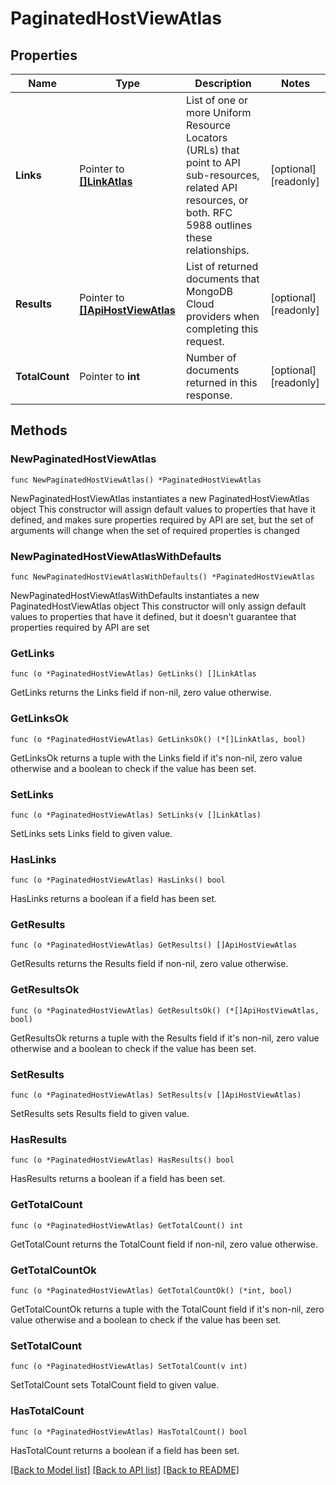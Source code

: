 # PaginatedHostViewAtlas

## Properties

Name | Type | Description | Notes
------------ | ------------- | ------------- | -------------
**Links** | Pointer to [**[]LinkAtlas**](LinkAtlas.md) | List of one or more Uniform Resource Locators (URLs) that point to API sub-resources, related API resources, or both. RFC 5988 outlines these relationships. | [optional] [readonly] 
**Results** | Pointer to [**[]ApiHostViewAtlas**](ApiHostViewAtlas.md) | List of returned documents that MongoDB Cloud providers when completing this request. | [optional] [readonly] 
**TotalCount** | Pointer to **int** | Number of documents returned in this response. | [optional] [readonly] 

## Methods

### NewPaginatedHostViewAtlas

`func NewPaginatedHostViewAtlas() *PaginatedHostViewAtlas`

NewPaginatedHostViewAtlas instantiates a new PaginatedHostViewAtlas object
This constructor will assign default values to properties that have it defined,
and makes sure properties required by API are set, but the set of arguments
will change when the set of required properties is changed

### NewPaginatedHostViewAtlasWithDefaults

`func NewPaginatedHostViewAtlasWithDefaults() *PaginatedHostViewAtlas`

NewPaginatedHostViewAtlasWithDefaults instantiates a new PaginatedHostViewAtlas object
This constructor will only assign default values to properties that have it defined,
but it doesn't guarantee that properties required by API are set

### GetLinks

`func (o *PaginatedHostViewAtlas) GetLinks() []LinkAtlas`

GetLinks returns the Links field if non-nil, zero value otherwise.

### GetLinksOk

`func (o *PaginatedHostViewAtlas) GetLinksOk() (*[]LinkAtlas, bool)`

GetLinksOk returns a tuple with the Links field if it's non-nil, zero value otherwise
and a boolean to check if the value has been set.

### SetLinks

`func (o *PaginatedHostViewAtlas) SetLinks(v []LinkAtlas)`

SetLinks sets Links field to given value.

### HasLinks

`func (o *PaginatedHostViewAtlas) HasLinks() bool`

HasLinks returns a boolean if a field has been set.

### GetResults

`func (o *PaginatedHostViewAtlas) GetResults() []ApiHostViewAtlas`

GetResults returns the Results field if non-nil, zero value otherwise.

### GetResultsOk

`func (o *PaginatedHostViewAtlas) GetResultsOk() (*[]ApiHostViewAtlas, bool)`

GetResultsOk returns a tuple with the Results field if it's non-nil, zero value otherwise
and a boolean to check if the value has been set.

### SetResults

`func (o *PaginatedHostViewAtlas) SetResults(v []ApiHostViewAtlas)`

SetResults sets Results field to given value.

### HasResults

`func (o *PaginatedHostViewAtlas) HasResults() bool`

HasResults returns a boolean if a field has been set.

### GetTotalCount

`func (o *PaginatedHostViewAtlas) GetTotalCount() int`

GetTotalCount returns the TotalCount field if non-nil, zero value otherwise.

### GetTotalCountOk

`func (o *PaginatedHostViewAtlas) GetTotalCountOk() (*int, bool)`

GetTotalCountOk returns a tuple with the TotalCount field if it's non-nil, zero value otherwise
and a boolean to check if the value has been set.

### SetTotalCount

`func (o *PaginatedHostViewAtlas) SetTotalCount(v int)`

SetTotalCount sets TotalCount field to given value.

### HasTotalCount

`func (o *PaginatedHostViewAtlas) HasTotalCount() bool`

HasTotalCount returns a boolean if a field has been set.


[[Back to Model list]](../README.md#documentation-for-models) [[Back to API list]](../README.md#documentation-for-api-endpoints) [[Back to README]](../README.md)


